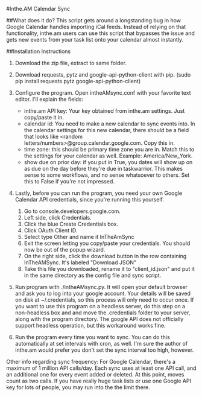 #Inthe.AM Calendar Sync

##What does it do?
This script gets around a longstanding bug in how Google Calendar handles importing iCal feeds. Instead of relying on that functionality, inthe.am users can use this script that bypasses the issue and gets new events from your task list onto your calendar almost instantly.

##Installation Instructions

1. Download the zip file, extract to same folder.

2. Download requests, pytz and google-api-python-client with pip. (sudo pip install requests pytz google-api-python-client)

3. Configure the program. Open intheAMsync.conf with your favorite  text editor. I'll explain the fields:
	* inthe.am API key: Your key obtained from inthe.am settings. Just copy/paste it in.
	* calendar id: You need to make a new calendar to sync events into. In the calendar settings for this new calendar, there should be a field that looks like <random letters/numbers>@group.calendar.google.com. Copy this in.
	* time zone: this should be primary time zone you are in. Match this to the settings for your calendar as well. Example: America/New_York.
	* show due on prior day: if you put in True, you dates will show up on as due on the day before they're due in taskwarrior. This makes sense to some workflows, and no sense whatsoever to others. Set this to False if you're not impressed.

4. Lastly, before you can run the program, you need your own Google Calendar API credentials, since you're running this yourself. 
	1. Go to console.developers.google.com. 
	2. Left side, click Credentials.
	3. Click the blue Create Credentials box.
	4. Click OAuth Client ID.
	5. Select type Other and name it InTheAmSync
	6. Exit the screen letting you copy/paste your credentials. You should now be out of the popup wizard.
	7. On the right side, click the download button in the row containing InTheAMSync. It's labeled "Download JSON"
	8. Take this file you downloaded, rename it to "client_id.json" and put it in the same directory as the config file  and sync script.
	

5. Run program with ./intheAMsync.py. It will open your default browser and ask you to log into your google account. Your details will be saved on disk at ~/.credentials, so this process will only need to occur once. If you want to use this program on a headless server, do this step on a non-headless box and and move the .credentials folder to your server, along with the program directory. The google API does not officially support headless operation, but this workaround works fine.

6. Run the program every time you want to sync. You can do this automatically at set intervals with cron, as well. I'm sure the author of inthe.am would prefer you don't set the sync interval too high, however. 

Other info regarding sync frequency: For Google Calendar, there's a maximum of 1 million API calls/day. Each sync uses at least one API call, and an additional one for every event added or deleted. At this point, moves count as two calls. If you have really huge task lists or use one Google API key for lots of people, you may run into the the limit there. 
